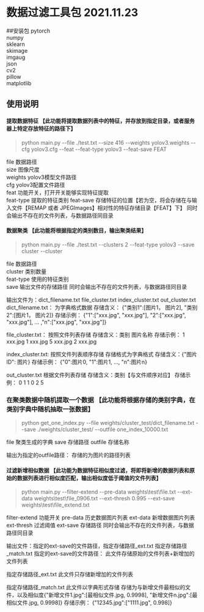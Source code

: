 # 数据过滤工具包 2021.11.23
##安装包
pytorch     
numpy   
sklearn     
skimage  
imgaug  
json    
cv2     
pillow  
matplotlib

## 使用说明
#### 提取数据特征  【此功能将提取数据列表中的特征，并存放到指定目录，或者服务器上特定存放特征的路径下】
> python main.py --file ./test.txt --size 416 --weights yolov3.weights --cfg yolov3.cfg --feat --feat-type yolov3 --feat-save FEAT

file 数据路径      
size 图像尺度   
weights yolov3模型文件路径    
cfg yolov3配置文件路径    
feat 功能开关，打开开关能够实现特征提取  
feat-type 提取的特征类别
feat-save 存储特征的位置【若为空，将会存储在与输入文件【REMAP 或者 JPEGImages】相对性的特征存储目录【FEAT】下】
同时会输出不存在的文件列表，与数据路径同目录

#### 数据聚类   【此功能将根据指定的类别数目，输出聚类结果】
> python main.py --file ./test.txt --clusters 2 --feat-type yolov3 --save cluster --cluster

file 数据路径   
cluster 类别数量    
feat-type 使用的特征类别   
save 输出文件的存储路径 
同时会输出不存在的文件列表，与数据路径同目录

输出文件为：dict_filename.txt file_cluster.txt index_cluster.txt out_cluster.txt
dict_filename.txt：
为字典格式数据
存储含义： {"类别1":[图片1， 图片2], "类别2":[图片1， 图片2]} 
存储示例：
{"1":["xxx.jpg", "xxx.jpg"], "2":["xxx.jpg", "xxx.jpg"], ... ,"n":["xxx.jpg", "xxx.jpg"]}

file_cluster.txt：
按照文件列表存储
存储含义：类别 图片名称
存储示例：
1 xxx.jpg
1 xxx.jpg
5 xxx.jpg
2 xxx.jpg

index_cluster.txt:
按照文件列表顺序存储
存储格式为字典格式
存储含义：{"图片ID": 图片}
存储示例：
{"0":图片0, "1":图片1, ..., "n":图片n}

out_cluster.txt
根据文件列表存储
存储含义：类别【与文件顺序对应】
存储示例：
0
1
1
0
2
5


### 在聚类数据中随机提取一个数据  【此功能将根据存储的类别字典，在类别字典中随机抽取一张数据】
> python get_one_index.py --file weights/cluster_test/dict_filename.txt --save ./weights/cluster_test/ --outfile one_index_10000.txt

file 聚类生成的字典
save 存储路径
outfile 存储名称

输出为指定的outfile路径：
存储的为图片的路径列表

#### 过滤新增相似数据   【此功能为数据特征相似度过滤，将即将新增的数据列表和原始的数据列表进行相似度匹配，输出相似度低于阈值的文件列表】

> python main.py --filter-extend --pre-data weights\test\file.txt --ext-data weights\test\file_0906.txt --ext-thresh 0.995 --ext-save weights\test\file_extend.txt

filter-extend 功能开关
pre-data 历史数据图片列表
ext-data 新增数据图片列表
ext-thresh 过滤阈值
ext-save 存储路径
同时会输出不存在的文件列表，与数据路径同目录

输出文件：指定的ext-save的文件路径，指定存储路径_ext.txt 指定存储路径_match.txt
指定的ext-save的文件路径：
此文件存储原始的文件列表+新增加的文件列表

指定存储路径_ext.txt
此文件只存储新增加的文件列表

指定存储路径_match.txt
此文件以字典形式存储
存储为与新增文件最相似的文件，以及相似度{"新增文件1.jpg":[最相似文件.jpg, 0.9998], "新增文件n.jpg":[最相似文件.jpg, 0.9998]}
存储示例：
{"12345.jpg":["1111.jpg", 0.998]}